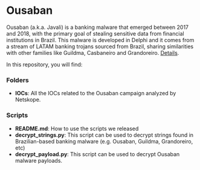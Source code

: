 # Ousaban
Ousaban (a.k.a. Javali) is a banking malware that emerged between 2017 and 2018, with the primary goal of stealing sensitive data from financial institutions in Brazil. This malware is developed in Delphi and it comes from a stream of LATAM banking trojans sourced from Brazil, sharing similarities with other families like Guildma, Casbaneiro and Grandoreiro. [Details](https://www.netskope.com/blog/ousaban-latam-banking-malware-abusing-cloud-services). 

In this repository, you will find:

### Folders
* **IOCs**: All the IOCs related to the Ousaban campaign analyzed by Netskope.

### Scripts
* **README.md**: How to use the scripts we released
* **decrypt_strings.py**: This script can be used to decrypt strings found in Brazilian-based banking malware (e.g. Ousaban,
Guildma, Grandoreiro, etc)
* **decrypt_payload.py**: This script can be used to decrypt Ousaban malware payloads.
